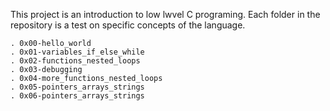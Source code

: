 This project is an introduction to low lwvel C programing.
Each folder in the repository is a test on specific concepts of the language.

	. 0x00-hello_world
	. 0x01-variables_if_else_while
	. 0x02-functions_nested_loops
	. 0x03-debugging
	. 0x04-more_functions_nested_loops
	. 0x05-pointers_arrays_strings
	. 0x06-pointers_arrays_strings

